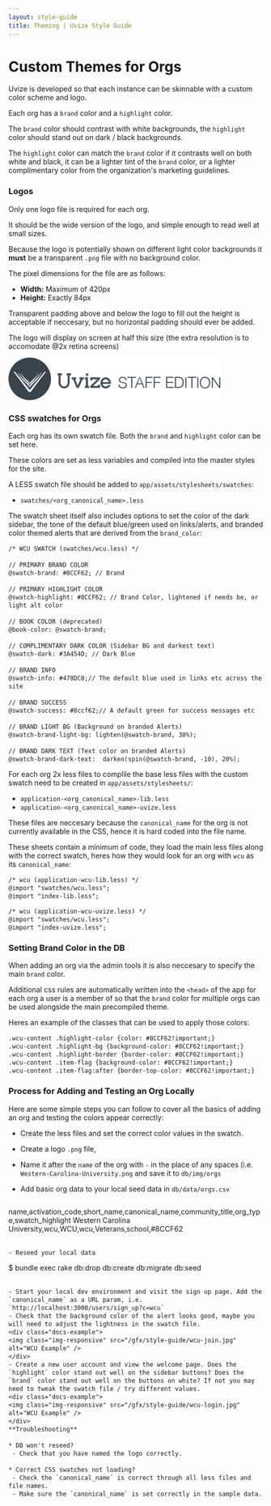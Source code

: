 ```yaml
---
layout: style-guide
title: Theming | Uvize Style Guide
---
```


# Custom Themes for Orgs

Uvize is developed so that each instance can be skinnable with a custom color scheme and logo.

Each org has a `brand` color and a `highlight` color.

The `brand` color should contrast with white backgrounds, the `highlight` color should stand out on dark / black backgrounds.

The `highlight` color can match the `brand` color if it contrasts well on both white and black, it can be a lighter tint of the `brand` color, or a lighter complimentary color from the organization's marketing guidelines.

### Logos

Only one logo file is required for each org.

It should be the wide version of the logo, and simple enough to read well at small sizes.

Because the logo is potentially shown on different light color backgrounds it **must** be a transparent `.png` file with no background color.

The pixel dimensions for the file are as follows:

- **Width:** Maximum of 420px
- **Height:** Exactly 84px

Transparent padding above and below the logo to fill out the height is acceptable if neccesary, but no horizontal padding should ever be added.

The logo will display on screen at half this size (the extra resolution is to accomodate @2x retina screens)

<div class="docs-example">
  <span class="community-logo-full">
      <img class="logo-img" src="/gfx/style-guide/Staff-Edition.png" alt="Staff Edition">
  </span>
</div>


### CSS swatches for Orgs

Each org has its own swatch file. Both the `brand` and `highlight` color can be set here.

These colors are set as less variables and compiled into the master styles for the site.

A LESS swatch file should be added to `app/assets/stylesheets/swatches`:

- `swatches/<org_canonical_name>.less`

The swatch sheet itself also includes options to set the color of the dark sidebar, the tone of the default blue/green used on links/alerts, and branded color themed alerts that are derived from the `brand_color`: 

```
/* WCU SWATCH (swatches/wcu.less) */

// PRIMARY BRAND COLOR
@swatch-brand: #8CCF62; // Brand

// PRIMARY HIGHLIGHT COLOR
@swatch-highlight: #8CCF62; // Brand Color, lightened if needs be, or light alt color

// BOOK COLOR (deprecated)
@book-color: @swatch-brand;

// COMPLIMENTARY DARK COLOR (Sidebar BG and darkest text)
@swatch-dark: #3A454D; // Dark Blue

// BRAND INFO 
@swatch-info: #478DC8;// The default blue used in links etc across the site

// BRAND SUCCESS
@swatch-success: #8ccf62;// A default green for success messages etc

// BRAND LIGHT BG (Background on branded Alerts)
@swatch-brand-light-bg: lighten(@swatch-brand, 30%);

// BRAND DARK TEXT (Text color on branded Alerts)
@swatch-brand-dark-text:  darken(spin(@swatch-brand, -10), 20%);
````

For each org 2x less files to complile the base less files with the custom swatch need to be created in `app/assets/stylesheets/`:

- `application-<org_canonical_name>-lib.less` 
- `application-<org_canonical_name>-uvize.less` 


These files are neccesary because the `canonical_name` for the org is not currently available in the CSS, hence it is hard coded into the file name.

These sheets contain a minimum of code, they load the main less files along with the correct swatch, heres how they would look for an org with `wcu` as its `canonical_name`:

```
/* wcu (application-wcu-lib.less) */
@import "swatches/wcu.less";
@import "index-lib.less";
```
```
/* wcu (application-wcu-uvize.less) */
@import "swatches/wcu.less";
@import "index-uvize.less";
```

### Setting Brand Color in the DB

When adding an org via the admin tools it is also neccesary to specify the main `brand` color.

Additional css rules are automatically written into the `<head>` of the app for each org a user is a member of so that the `brand` color for multiple orgs can be used alongside the main precompiled theme.

Heres an example of the classes that can be used to apply those colors:

```
.wcu-content .highlight-color {color: #8CCF62!important;}
.wcu-content .highlight-bg {background-color: #8CCF62!important;}
.wcu-content .highlight-border {border-color: #8CCF62!important;}
.wcu-content .item-flag {background-color: #8CCF62!important;}
.wcu-content .item-flag:after {border-top-color: #8CCF62!important;}
```


### Process for Adding and Testing an Org Locally

Here are some simple steps you can follow to cover all the basics of adding an org and testing the colors appear correctly:

- Create the less files and set the correct color values in the swatch.
- Create a logo `.png` file, 
- Name it after the `name` of the org with `-` in the place of any spaces (i.e. `Western-Carolina-University.png` and save it to `db/img/orgs`
- Add basic org data to your local seed data in `db/data/orgs.csv`

  ```
name,activation_code,short_name,canonical_name,community_title,org_type,swatch_highlight
Western Carolina University,wcu,WCU,wcu,Veterans,school,#8CCF62
  ````

- Reseed your local data
```` 
$ bundle exec rake db:drop db:create db:migrate db:seed
````

- Start your local dev environment and visit the sign up page. Add the `canonical_name` as a URL param, i.e. `http://localhost:3000/users/sign_up?c=wcu`
- Check that the background color of the alert looks good, maybe you will need to adjust the lightness in the swatch file.
<div class="docs-example">
<img class="img-responsive" src="/gfx/style-guide/wcu-join.jpg" alt="WCU Example" />
</div>
- Create a new user account and view the welcome page. Does the `highlight` color stand out well on the sidebar buttons? Does the `brand` color stand out well on the buttons on white? If not you may need to tweak the swatch file / try different values.
<div class="docs-example">
<img class="img-responsive" src="/gfx/style-guide/wcu-login.jpg" alt="WCU Example" />
</div>
**Troubleshooting**

* DB won't reseed?
 - Check that you have named the logo correctly.
 
* Correct CSS swatches not loading?
 - Check the `canonical_name` is correct through all less files and file names.
 - Make sure the `canonical_name` is set correctly in the sample data.


 
